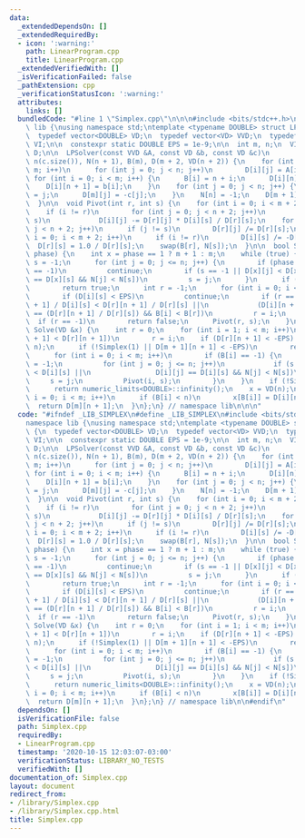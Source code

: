 ```yaml
---
data:
  _extendedDependsOn: []
  _extendedRequiredBy:
  - icon: ':warning:'
    path: LinearProgram.cpp
    title: LinearProgram.cpp
  _extendedVerifiedWith: []
  _isVerificationFailed: false
  _pathExtension: cpp
  _verificationStatusIcon: ':warning:'
  attributes:
    links: []
  bundledCode: "#line 1 \"Simplex.cpp\"\n\n\n#include <bits/stdc++.h>\n\nnamespace\
    \ lib {\nusing namespace std;\ntemplate <typename DOUBLE> struct LPSolver {\n\
    \  typedef vector<DOUBLE> VD;\n  typedef vector<VD> VVD;\n  typedef vector<int>\
    \ VI;\n\n  constexpr static DOUBLE EPS = 1e-9;\n\n  int m, n;\n  VI B, N;\n  VVD\
    \ D;\n\n  LPSolver(const VVD &A, const VD &b, const VD &c)\n      : m(b.size()),\
    \ n(c.size()), N(n + 1), B(m), D(m + 2, VD(n + 2)) {\n    for (int i = 0; i <\
    \ m; i++)\n      for (int j = 0; j < n; j++)\n        D[i][j] = A[i][j];\n   \
    \ for (int i = 0; i < m; i++) {\n      B[i] = n + i;\n      D[i][n] = -1;\n  \
    \    D[i][n + 1] = b[i];\n    }\n    for (int j = 0; j < n; j++) {\n      N[j]\
    \ = j;\n      D[m][j] = -c[j];\n    }\n    N[n] = -1;\n    D[m + 1][n] = 1;\n\
    \  }\n\n  void Pivot(int r, int s) {\n    for (int i = 0; i < m + 2; i++)\n  \
    \    if (i != r)\n        for (int j = 0; j < n + 2; j++)\n          if (j !=\
    \ s)\n            D[i][j] -= D[r][j] * D[i][s] / D[r][s];\n    for (int j = 0;\
    \ j < n + 2; j++)\n      if (j != s)\n        D[r][j] /= D[r][s];\n    for (int\
    \ i = 0; i < m + 2; i++)\n      if (i != r)\n        D[i][s] /= -D[r][s];\n  \
    \  D[r][s] = 1.0 / D[r][s];\n    swap(B[r], N[s]);\n  }\n\n  bool Simplex(int\
    \ phase) {\n    int x = phase == 1 ? m + 1 : m;\n    while (true) {\n      int\
    \ s = -1;\n      for (int j = 0; j <= n; j++) {\n        if (phase == 2 && N[j]\
    \ == -1)\n          continue;\n        if (s == -1 || D[x][j] < D[x][s] || D[x][j]\
    \ == D[x][s] && N[j] < N[s])\n          s = j;\n      }\n      if (D[x][s] > -EPS)\n\
    \        return true;\n      int r = -1;\n      for (int i = 0; i < m; i++) {\n\
    \        if (D[i][s] < EPS)\n          continue;\n        if (r == -1 || D[i][n\
    \ + 1] / D[i][s] < D[r][n + 1] / D[r][s] ||\n            (D[i][n + 1] / D[i][s])\
    \ == (D[r][n + 1] / D[r][s]) && B[i] < B[r])\n          r = i;\n      }\n    \
    \  if (r == -1)\n        return false;\n      Pivot(r, s);\n    }\n  }\n\n  DOUBLE\
    \ Solve(VD &x) {\n    int r = 0;\n    for (int i = 1; i < m; i++)\n      if (D[i][n\
    \ + 1] < D[r][n + 1])\n        r = i;\n    if (D[r][n + 1] < -EPS) {\n      Pivot(r,\
    \ n);\n      if (!Simplex(1) || D[m + 1][n + 1] < -EPS)\n        return -numeric_limits<DOUBLE>::infinity();\n\
    \      for (int i = 0; i < m; i++)\n        if (B[i] == -1) {\n          int s\
    \ = -1;\n          for (int j = 0; j <= n; j++)\n            if (s == -1 || D[i][j]\
    \ < D[i][s] ||\n                D[i][j] == D[i][s] && N[j] < N[s])\n         \
    \     s = j;\n          Pivot(i, s);\n        }\n    }\n    if (!Simplex(2))\n\
    \      return numeric_limits<DOUBLE>::infinity();\n    x = VD(n);\n    for (int\
    \ i = 0; i < m; i++)\n      if (B[i] < n)\n        x[B[i]] = D[i][n + 1];\n  \
    \  return D[m][n + 1];\n  }\n};\n} // namespace lib\n\n\n"
  code: "#ifndef _LIB_SIMPLEX\n#define _LIB_SIMPLEX\n#include <bits/stdc++.h>\n\n\
    namespace lib {\nusing namespace std;\ntemplate <typename DOUBLE> struct LPSolver\
    \ {\n  typedef vector<DOUBLE> VD;\n  typedef vector<VD> VVD;\n  typedef vector<int>\
    \ VI;\n\n  constexpr static DOUBLE EPS = 1e-9;\n\n  int m, n;\n  VI B, N;\n  VVD\
    \ D;\n\n  LPSolver(const VVD &A, const VD &b, const VD &c)\n      : m(b.size()),\
    \ n(c.size()), N(n + 1), B(m), D(m + 2, VD(n + 2)) {\n    for (int i = 0; i <\
    \ m; i++)\n      for (int j = 0; j < n; j++)\n        D[i][j] = A[i][j];\n   \
    \ for (int i = 0; i < m; i++) {\n      B[i] = n + i;\n      D[i][n] = -1;\n  \
    \    D[i][n + 1] = b[i];\n    }\n    for (int j = 0; j < n; j++) {\n      N[j]\
    \ = j;\n      D[m][j] = -c[j];\n    }\n    N[n] = -1;\n    D[m + 1][n] = 1;\n\
    \  }\n\n  void Pivot(int r, int s) {\n    for (int i = 0; i < m + 2; i++)\n  \
    \    if (i != r)\n        for (int j = 0; j < n + 2; j++)\n          if (j !=\
    \ s)\n            D[i][j] -= D[r][j] * D[i][s] / D[r][s];\n    for (int j = 0;\
    \ j < n + 2; j++)\n      if (j != s)\n        D[r][j] /= D[r][s];\n    for (int\
    \ i = 0; i < m + 2; i++)\n      if (i != r)\n        D[i][s] /= -D[r][s];\n  \
    \  D[r][s] = 1.0 / D[r][s];\n    swap(B[r], N[s]);\n  }\n\n  bool Simplex(int\
    \ phase) {\n    int x = phase == 1 ? m + 1 : m;\n    while (true) {\n      int\
    \ s = -1;\n      for (int j = 0; j <= n; j++) {\n        if (phase == 2 && N[j]\
    \ == -1)\n          continue;\n        if (s == -1 || D[x][j] < D[x][s] || D[x][j]\
    \ == D[x][s] && N[j] < N[s])\n          s = j;\n      }\n      if (D[x][s] > -EPS)\n\
    \        return true;\n      int r = -1;\n      for (int i = 0; i < m; i++) {\n\
    \        if (D[i][s] < EPS)\n          continue;\n        if (r == -1 || D[i][n\
    \ + 1] / D[i][s] < D[r][n + 1] / D[r][s] ||\n            (D[i][n + 1] / D[i][s])\
    \ == (D[r][n + 1] / D[r][s]) && B[i] < B[r])\n          r = i;\n      }\n    \
    \  if (r == -1)\n        return false;\n      Pivot(r, s);\n    }\n  }\n\n  DOUBLE\
    \ Solve(VD &x) {\n    int r = 0;\n    for (int i = 1; i < m; i++)\n      if (D[i][n\
    \ + 1] < D[r][n + 1])\n        r = i;\n    if (D[r][n + 1] < -EPS) {\n      Pivot(r,\
    \ n);\n      if (!Simplex(1) || D[m + 1][n + 1] < -EPS)\n        return -numeric_limits<DOUBLE>::infinity();\n\
    \      for (int i = 0; i < m; i++)\n        if (B[i] == -1) {\n          int s\
    \ = -1;\n          for (int j = 0; j <= n; j++)\n            if (s == -1 || D[i][j]\
    \ < D[i][s] ||\n                D[i][j] == D[i][s] && N[j] < N[s])\n         \
    \     s = j;\n          Pivot(i, s);\n        }\n    }\n    if (!Simplex(2))\n\
    \      return numeric_limits<DOUBLE>::infinity();\n    x = VD(n);\n    for (int\
    \ i = 0; i < m; i++)\n      if (B[i] < n)\n        x[B[i]] = D[i][n + 1];\n  \
    \  return D[m][n + 1];\n  }\n};\n} // namespace lib\n\n#endif\n"
  dependsOn: []
  isVerificationFile: false
  path: Simplex.cpp
  requiredBy:
  - LinearProgram.cpp
  timestamp: '2020-10-15 12:03:07-03:00'
  verificationStatus: LIBRARY_NO_TESTS
  verifiedWith: []
documentation_of: Simplex.cpp
layout: document
redirect_from:
- /library/Simplex.cpp
- /library/Simplex.cpp.html
title: Simplex.cpp
---
```

